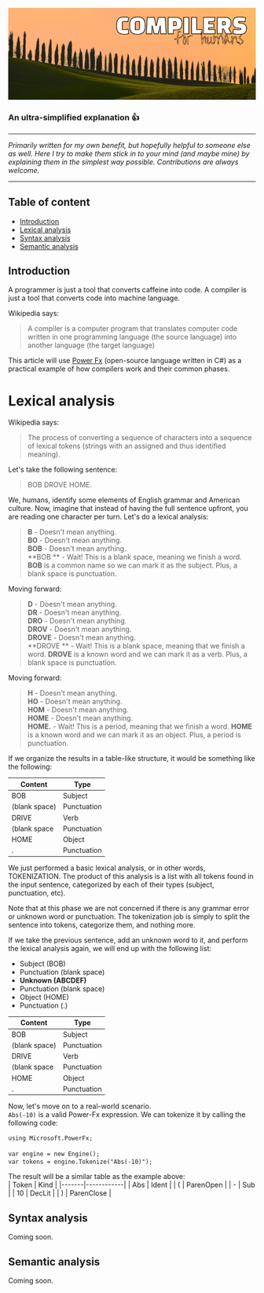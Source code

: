 ![Compilers for humans](https://github.com/anderson-joyle/compilers-for-humans/blob/main/cover.png)

### An ultra-simplified explanation  :thumbsup:

***
<i>Primarily written for my own benefit, but hopefully helpful to someone else as well. Here I try to make them stick in to your mind (and maybe mine) by explaining them in the simplest way possible. Contributions are always welcome.</i>
***

## Table of content

- [Introduction](#introduction)
- [Lexical analysis](#lexical-analysis)
- [Syntax analysis](#syntax-analysis)
- [Semantic analysis](#semantic-analysis)

## Introduction
A programmer is just a tool that converts caffeine into code. A compiler is just a tool that converts code into machine language.

Wikipedia says:
> A compiler is a computer program that translates computer code written in one programming language (the source language) into another language (the target language)

This article will use [Power Fx](https://github.com/microsoft/Power-Fx) (open-source language written in C#) as a practical example of how compilers work and their common phases.

# Lexical analysis
Wikipedia says:
> The process of converting a sequence of characters into a sequence of lexical tokens (strings with an assigned and thus identified meaning).


Let's take the following sentence:
> BOB DROVE HOME.

We, humans, identify some elements of English grammar and American culture. Now, imagine that instead of having the full sentence upfront, you are reading one character per turn. Let's do a lexical analysis:
> **B** - Doesn't mean anything.  
> **BO** - Doesn't mean anything.  
> **BOB** - Doesn't mean anything.  
> **BOB **  - Wait! This is a blank space, meaning we finish a word. **BOB** is a common name so we can mark it as the subject. Plus, a blank space is punctuation.  

Moving forward:  
> **D** - Doesn't mean anything.  
> **DR** - Doesn't mean anything.  
> **DRO** - Doesn't mean anything.  
> **DROV** - Doesn't mean anything.  
> **DROVE** - Doesn't mean anything.  
> **DROVE ** - Wait! This is a blank space, meaning that we finish a word. **DROVE** is a known word and we can mark it as a verb. Plus, a blank space is punctuation.  

Moving forward:  
> **H** - Doesn't mean anything.  
> **HO** - Doesn't mean anything.  
> **HOM** - Doesn't mean anything.  
> **HOME** - Doesn't mean anything.  
> **HOME.** - Wait! This is a period, meaning that we finish a word. **HOME** is a known word and we can mark it as an object. Plus, a period is punctuation.  

If we organize the results in a table-like structure, it would be something like the following:  

| Content       | Type        |
|---------------|-------------|
| BOB           | Subject     | 
| (blank space) | Punctuation |
| DRIVE         | Verb        |
| (blank space  | Punctuation |
| HOME          | Object      |
| .             | Punctuation |


We just performed a basic lexical analysis, or in other words, TOKENIZATION. The product of this analysis is a list with all tokens found in the input sentence, categorized by each of their types (subject, punctuation, etc).  

Note that at this phase we are not concerned if there is any grammar error or unknown word or punctuation. The tokenization job is simply to split the sentence into tokens, categorize them, and nothing more.  

If we take the previous sentence, add an unknown word to it, and perform the lexical analysis again, we will end up with the following list:  
  - Subject (BOB)
  - Punctuation (blank space)
  - **Unknown (ABCDEF)**
  - Punctuation (blank space)
  - Object (HOME)
  - Punctuation (.)

| Content       | Type        |
|---------------|-------------|
| BOB           | Subject     | 
| (blank space) | Punctuation |
| DRIVE         | Verb        |
| (blank space  | Punctuation |
| HOME          | Object      |
| .             | Punctuation |

  

Now, let's move on to a real-world scenario.  
`Abs(-10)` is a valid Power-Fx expression. We can tokenize it by calling the following code:
```
using Microsoft.PowerFx;

var engine = new Engine();
var tokens = engine.Tokenize("Abs(-10)");
```

The result will be a similar table as the example above:  
| Token | Kind       |
|-------|------------|
| Abs   | Ident      | 
| (     | ParenOpen  |
| -     | Sub        |
| 10    | DecLit     |
| )     | ParenClose |


## Syntax analysis
Coming soon.


## Semantic analysis
Coming soon.
